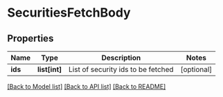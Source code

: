 # SecuritiesFetchBody

## Properties
Name | Type | Description | Notes
------------ | ------------- | ------------- | -------------
**ids** | **list[int]** | List of security ids to be fetched | [optional] 

[[Back to Model list]](../README.md#documentation-for-models) [[Back to API list]](../README.md#documentation-for-api-endpoints) [[Back to README]](../README.md)

